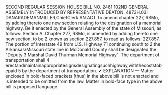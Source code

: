 SECOND REGULAR SESSION
HOUSE BILL NO. 2461
102ND GENERAL ASSEMBLY
INTRODUCED BY REPRESENTATIVE DEATON.
4873H.03I DANARADEMANMILLER,ChiefClerk
AN ACT
To amend chapter 227, RSMo, by adding thereto one new section relating to the designation
of a memorial highway.
Be it enacted by the General Assembly of the state of Missouri, as follows:
Section A. Chapter 227, RSMo, is amended by adding thereto one new section, to be
2 known as section 227.857, to read as follows:
227.857. The portion of Interstate 49 from U.S. Highway 71 continuing south to
2 the Arkansas/Missouri state line in McDonald County shall be designated the "Deputy
3 Marshal David Thurman Memorial Highway". The department of transportation shall
4 erectandmaintainappropriatesignsdesignatingsuchhighway,withthecoststobepaid
5 by the department of transportation.
✔
EXPLANATION — Matter enclosed in bold-faced brackets [thus] in the above bill is not enacted and is
intended to be omitted from the law. Matter in bold-face type in the above bill is proposed language.